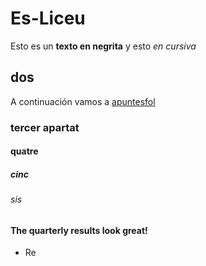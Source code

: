 # Es-Liceu
Esto es un **texto en negrita** y esto *en cursiva*
## dos
A continuación vamos a [apuntesfol](fol/aountes.md) 
### tercer apartat
#### quatre
##### cinc
###### sis

#### The quarterly results look great!

- Re